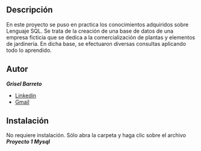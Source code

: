 ## Descripción
En este proyecto se puso en practica los conocimientos adquiridos sobre Lenguaje SQL.
Se trata de la creación de una base de datos de una empresa ficticia que se dedica a la comercialización de plantas y elementos de jardinería.
En dicha base, se efectuaron diversas consultas aplicando todo lo aprendido.

## Autor
***Grisel Barreto***
* [Linkedin](www.linkedin.com/in/lic-grisel-belén-barreto)
* [Gmail](griselbbarreto@gmail.com)

## Instalación
No requiere instalación. Sólo abra la carpeta y haga clic sobre el archivo ***Proyecto 1 Mysql***


